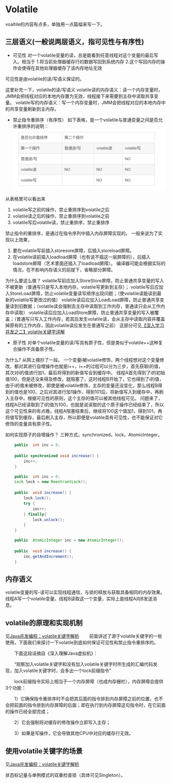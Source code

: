 # Volatile
voaltile的内容有点多，单独用一点篇幅来写一下。

## 三层语义(一般说两层语义，指可见性与有序性)
+ 可见性
对一个volatile变量的读，总是能看到任意线程对这个变量的最后写入。相当于
1.将当前处理器缓存行的数据写回到系统内存
2.这个写回内存的操作会使得在其他处理器缓存了该内存地址无效

可见性是由volatile的读/写语义保证的。

这里补充一下，volatile的读/写语义
volatile读的内存语义：读一个内存变量时，JMM会把线程对应的本地内存置为无效，线程接下来需要到主存中读取共享变量。
volatile写的内存语义：写一个内存变量时，JMM会把线程对应的本地内存中的共享变量刷新到主内存。

+ 禁止指令重排序（有序性）
如下表格，是一个volatile与普通变量之间是否允许重排序的说明：
![pic1](../../Pics/20210405115128.png)

从表格里可以看出来
1. volatile写之前的操作，禁止重排序到volatile之后
2. volatile读之后的操作，禁止重排序到volatile之前
3. volatile写后volatile读，禁止重排序，禁止重排序

禁止指令的重排序，是通过在指令序列中插入内存屏障实现的。
一般来说为了实现以上效果，
1. 要在volatile写前插入storesore屏障，后插入storeload屏障。
2. 在volatile读前插入loadload屏障（也有说不插这一层屏障的），后插入loadstore屏障（艺术里面还插入了loadload屏障）。
编译器可能会根据实际的情况，在不影响内存语义的前提下，省略部分屏障。

为什么要这么做？
volatile写前应加入StoreStore屏障，防止普通共享变量的写入不被更新（普通写只是写入本地内存，volatile写更新到主存）；
volatile写后应加入StoreLoad屏障，防止volatile变量读写顺序出现问题；（使volatile读能读到最新的volatile写更改过的值）
volatile读后应加入LoadLoad屏障，防止普通共享变量读到旧数据；（volatile读会强制去主存中读取到工作内存，普通读只会从工作内存中读取）
volatile读后应加入LoadStore屏障，防止普通共享变量的写入被覆盖；（普通写只写入工作内存，若其后发生volatile读，会从主存中读取内容并覆盖掉原有的工作内存，因此volatile读应发生在普通写之前）
这部分可见[【深入学习并发之二】volatile关键字详解](https://blog.csdn.net/qq_36269372/article/details/84928123)


+ 原子性
对单个volatile变量的读/写具有原子性，但是类似于volatile++这种复合操作不具备原子性。

为什么?
从网上摘抄了一段。
一个变量i被volatile修饰，两个线程想对这个变量修改，都对其进行自增操作也就是i++，i++的过程可以分为三步，首先获取i的值，其次对i的值进行加1，最后将得到的新值写会到缓存中。
线程A首先得到了i的初始值100，但是还没来得及修改，就阻塞了，这时线程B开始了，它也得到了i的值，由于i的值未被修改，即使是被volatile修饰，主存的变量还没变化，那么线程B得到的值也是100，之后对其进行加1操作，得到101后，将新值写入到缓存中，再刷入主存中。根据可见性的原则，这个主存的值可以被其他线程可见。
问题来了，线程A已经读取到了i的值为100，也就是说读取的这个原子操作已经结束了，所以这个可见性来的有点晚，线程A阻塞结束后，继续将100这个值加1，得到101，再将值写到缓存，最后刷入主存，所以即便是volatile具有可见性，也不能保证对它修饰的变量具有原子性。

如何实现原子的自增操作？
三种方式。synchronized，lock，AtomicInteger。
```java
    public  int inc = 0;
    
    public synchronized void increase() {
        inc++;
    }
```

```java
    public  int inc = 0;
    Lock lock = new ReentrantLock();
    
    public  void increase() {
        lock.lock();
        try {
            inc++;
        } finally{
            lock.unlock();
        }
    }
```
```java
    public  AtomicInteger inc = new AtomicInteger();
     
    public  void increase() {
        inc.getAndIncrement();
    }
```

## 内存语义
volatile变量的写-读可以实现线程通信，与锁的释放与获取具备相同的内存效果。线程A写一个volatile变量，线程B读取这一个变量，实际上是线程A向B发送消息。

## volatile的原理和实现机制
见[Java并发编程：volatile关键字解析](https://www.cnblogs.com/dolphin0520/p/3920373.html)
　　前面讲述了源于volatile关键字的一些使用，下面我们来探讨一下volatile到底如何保证可见性和禁止指令重排序的。

　　下面这段话摘自《深入理解Java虚拟机》：

　　“观察加入volatile关键字和没有加入volatile关键字时所生成的汇编代码发现，加入volatile关键字时，会多出一个lock前缀指令”

　　lock前缀指令实际上相当于一个内存屏障（也成内存栅栏），内存屏障会提供3个功能：

　　1）它确保指令重排序时不会把其后面的指令排到内存屏障之前的位置，也不会把前面的指令排到内存屏障的后面；即在执行到内存屏障这句指令时，在它前面的操作已经全部完成；

　　2）它会强制将对缓存的修改操作立即写入主存；

　　3）如果是写操作，它会导致其他CPU中对应的缓存行无效。

## 使用volatile关键字的场景
见[Java并发编程：volatile关键字解析](https://www.cnblogs.com/dolphin0520/p/3920373.html)

状态标记量与单例模式的双重检查锁（具体可见Singleton）。